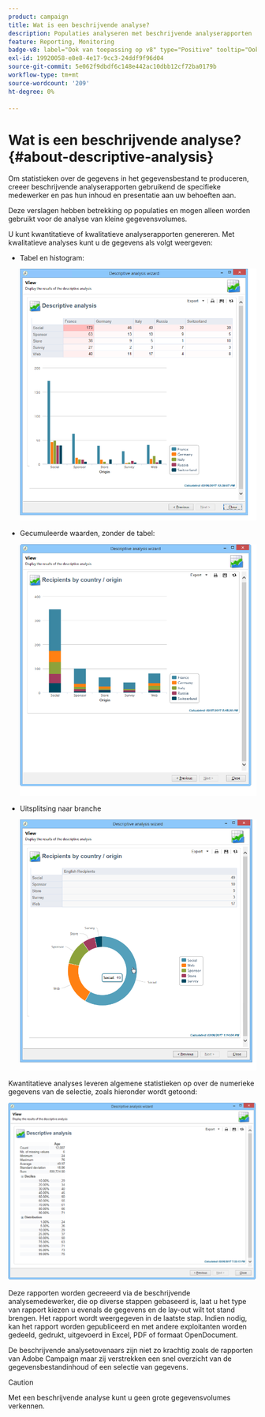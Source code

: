 ```yaml
---
product: campaign
title: Wat is een beschrijvende analyse?
description: Populaties analyseren met beschrijvende analyserapporten
feature: Reporting, Monitoring
badge-v8: label="Ook van toepassing op v8" type="Positive" tooltip="Ook van toepassing op campagne v8"
exl-id: 19920058-e8e8-4e17-9cc3-24ddf9f96d04
source-git-commit: 5e062f9dbdf6c148e442ac10dbb12cf72ba0179b
workflow-type: tm+mt
source-wordcount: '209'
ht-degree: 0%

---
```


# Wat is een beschrijvende analyse? {#about-descriptive-analysis}

Om statistieken over de gegevens in het gegevensbestand te produceren, creeer beschrijvende analyserapporten gebruikend de specifieke medewerker en pas hun inhoud en presentatie aan uw behoeften aan.

Deze verslagen hebben betrekking op populaties en mogen alleen worden gebruikt voor de analyse van kleine gegevensvolumes.

U kunt kwantitatieve of kwalitatieve analyserapporten genereren. Met kwalitatieve analyses kunt u de gegevens als volgt weergeven:

* Tabel en histogram:

  ![](assets/reporting_descriptive_sample_1.png)

* Gecumuleerde waarden, zonder de tabel:

  ![](assets/reporting_descriptive_sample_3.png)

* Uitsplitsing naar branche

  ![](assets/reporting_descriptive_sample_2.png)

Kwantitatieve analyses leveren algemene statistieken op over de numerieke gegevens van de selectie, zoals hieronder wordt getoond:

![](assets/reporting_descriptive_quantitative_sample.png)

Deze rapporten worden gecreeerd via de beschrijvende analysemedewerker, die op diverse stappen gebaseerd is, laat u het type van rapport kiezen u evenals de gegevens en de lay-out wilt tot stand brengen. Het rapport wordt weergegeven in de laatste stap. Indien nodig, kan het rapport worden gepubliceerd en met andere exploitanten worden gedeeld, gedrukt, uitgevoerd in Excel, PDF of formaat OpenDocument.

De beschrijvende analysetovenaars zijn niet zo krachtig zoals de rapporten van Adobe Campaign maar zij verstrekken een snel overzicht van de gegevensbestandinhoud of een selectie van gegevens.

>[!CAUTION]
>
>Met een beschrijvende analyse kunt u geen grote gegevensvolumes verkennen.
